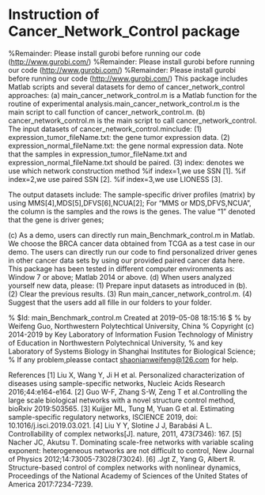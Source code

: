 # Instruction of Cancer_Network_Control package
%Remainder: Please install gurobi before running our code (http://www.gurobi.com/)
%Remainder: Please install gurobi before running our code (http://www.gurobi.com/)
%Remainder: Please install gurobi before running our code (http://www.gurobi.com/)
This package includes Matlab scripts and several datasets for demo of cancer_network_control approaches:
(a)	main_cancer_network_control.m is a Matlab function for the routine of experimental analysis.main_cancer_network_control.m is the   
    main script to call function of cancer_network_control.m.
(b)  cancer_network_control.m is the main script to call cancer_network_control. The input datasets of cancer_network_control.minclude:
    (1) expression_tumor_fileName.txt: the gene tumor expression data.
    (2) expression_normal_fileName.txt: the gene normal expression data.
        Note that the samples in expression_tumor_fileName.txt  and expression_normal_fileName.txt  should be paired.
    (3) index: denotes we use which network construction method 
         %if index=1,we use SSN [1].
         %if index=2,we use paired SSN [2].
         %if index=3,we use LIONESS [3].

The output datasets include:
The sample-specific driver profiles (matrix) by using MMS[4],MDS[5],DFVS[6],NCUA[2]; For “MMS or MDS,DFVS,NCUA”, the column is the samples and the rows is the genes. The value “1” denoted that the gene is driver genes; 

(c) As a demo, users can directly run main_Benchmark_control.m in Matlab. We choose the BRCA cancer data obtained from TCGA as a test case in our demo. The users can directly run our code to find personalized driver genes in other cancer data sets by using our provided paired cancer data here. This package has been tested in different computer environments as: Window 7 or above; Matlab 2014 or above.
(d) When users analyzed yourself new data, please:
   (1) Prepare input datasets as introduced in (b).
   (2) Clear the previous results.
   (3) Run main_cancer_network_control.m.
   (4) Suggest that the users add all fille in our folders to your folder.

%   $Id: main_Benchmark_control.m Created at 2019-05-08 18:15:16 $
%   by Weifeng Guo, Northwestern Polytechtical University, China
%   Copyright (c) 2014-2019 by Key Laboratory of Information Fusion Technology of Ministry of Education in Northwestern Polytechnical University,
%   and key Laboratory of Systems Biology in Shanghai Institutes for Biological Science; 
%   If any problem,pleasse contact shaonianweifeng@126.com for help.

References
[1] Liu X, Wang Y, Ji H et al. Personalized characterization of diseases using sample-specific networks, Nucleic Acids Research 2016;44:e164-e164.
[2] Guo W-F, Zhang S-W, Zeng T et al.Controlling the large scale biological networks with a novel structure control method, bioRxiv 2019:503565.
[3] Kuijjer ML, Tung M, Yuan G et al. Estimating sample-specific regulatory networks, ISCIENCE 2019, doi: 10.1016/j.isci.2019.03.021.
[4] Liu Y Y, Slotine J J, Barabási A L. Controllability of complex networks[J]. nature, 2011, 473(7346): 167.
[5] Nacher JC, Akutsu T. Dominating scale-free networks with variable scaling exponent: heterogeneous networks are not difficult to control, New Journal of Physics 2012;14:73005-73028(73024).
[6] .Jgt Z, Yang G, Albert R. Structure-based control of complex networks with nonlinear dynamics, Proceedings of the National Academy of Sciences of the United States of America 2017:7234-7239.

